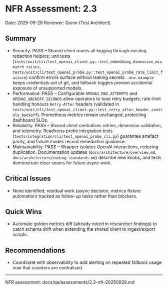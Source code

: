 # NFR Assessment: 2.3

Date: 2025-09-28
Reviewer: Quinn (Test Architect)

## Summary
- Security: PASS – Shared client routes all logging through existing redaction helpers; unit tests (`tests/unit/cli/test_openai_client.py::test_embedding_dimension_mismatch_raises`, `tests/unit/cli/test_openai_probe.py::test_openai_probe_rate_limit_failure`) confirm errors surface without leaking secrets. `.env.example` keeps credentials out of git, and fallback toggles prevent accidental exposure of unsupported models.
- Performance: PASS – Configurable `OPENAI_MAX_ATTEMPTS` and `OPENAI_BACKOFF_SECONDS` allow operators to tune retry budgets; rate-limit handling honours `Retry-After` headers (validated in `tests/unit/cli/test_openai_client.py::test_retry_after_header_controls_backoff`). Prometheus metrics remain unchanged, protecting dashboard SLOs.
- Reliability: PASS – Shared client centralises retries, dimension validation, and telemetry. Readiness probe integration tests (`tests/integration/cli/test_openai_probe_cli.py`) guarantee artefact parity, and failure modes record remediation guidance.
- Maintainability: PASS – Wrapper isolates OpenAI interactions, reducing duplication. Documentation updates (`docs/architecture/overview.md`, `docs/architecture/coding-standards.md`) describe new knobs, and tests demonstrate clear seams for future async work.

## Critical Issues
- None identified; residual work (async decision, metrics fixture automation) tracked as follow-up tasks rather than blockers.

## Quick Wins
- Automate golden metrics diff (already noted in researcher findings) to catch schema drift when extending the shared client to ingest/export scripts.

## Recommendations
- Coordinate with observability to add alerting on repeated fallback usage now that counters are centralised.

---
NFR assessment: docs/qa/assessments/2.3-nfr-20250928.md

